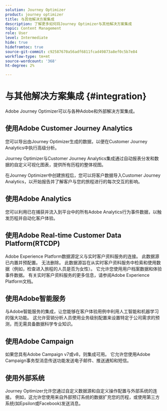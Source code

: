 ```yaml
---
solution: Journey Optimizer
product: journey optimizer
title: 与其他解决方案集成
description: 了解更多如何将Journey Optimizer与其他解决方案集成
topic: Content Management
role: User
level: Intermediate
hide: true
hidefromtoc: true
source-git-commit: c92587670a56adf6811fcad49873a8ef0c5b7e84
workflow-type: tm+mt
source-wordcount: '368'
ht-degree: 2%

---
```


# 与其他解决方案集成 {#integration}

Adobe Journey Optimizer可以与各种Adobe和外部解决方案集成。

## 使用Adobe Customer Journey Analytics

您可以导出由Journey Optimizer生成的数据，以便在Customer Journey Analytics中执行高级分析。

Journey Optimizer与Customer Journey Analytics集成通过自动报表分发和数据的自定义可视化图表，提供所有历程的整体视图。

在Journey Optimizer中创建旅程后，您可以将客户数据导入Customer Journey Analytics，以开始报告并了解客户与您的旅程进行的每次交互的影响。

## 使用Adobe Analytics

您可以利用已在捕获并流入到平台中的所有Adobe Analytics行为事件数据，以触发历程并自动化客户体验。


## 使用Adobe Real-time Customer Data Platform(RTCDP)

Adobe Experience Platform数据源定义与实时客户资料服务的连接。 此数据源已内置并预配置。 无法删除。 此数据源旨在从实时客户资料服务中检索和使用数据（例如，检查进入旅程的人员是否为女性）。 它允许您使用用户档案数据和体验事件数据。 有关实时客户资料服务的更多信息，请参阅Adobe Experience Platform文档。


## 使用Adobe智能服务

与Adobe智能服务的集成，让您能够在客户体验用例中利用人工智能和机器学习的强大功能。 这允许营销分析人员使用业务级别配置来设置特定于公司需求的预测，而无需具备数据科学专业知识。

## 使用Adobe Campaign

如果您具有Adobe Campaign v7或v8，则集成可用。 它允许您使用Adobe Campaign事务型消息传送功能发送电子邮件、推送通知和短信。

## 使用外部系统

Journey Optimizer允许您通过自定义数据源和自定义操作配置与外部系统的连接。 例如，这允许您使用来自外部预订系统的数据扩充您的历程，或使用第三方系统(如Epsilon或Facebook)发送消息。




